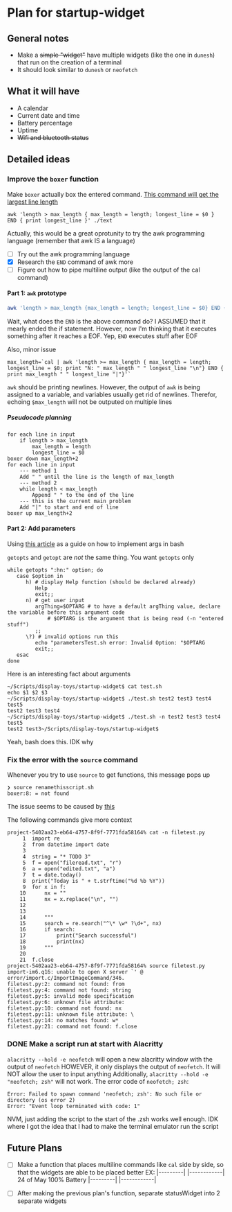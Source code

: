 # Plan for startup-widget

## General notes
- Make a ~~simple "widget"~~ have multiple widgets (like the one in `dunesh`) that run on the creation of a terminal
- It should look similar to `dunesh` or `neofetch`
## What it will have
- A calendar
- Current date and time
- Battery percentage
- Uptime
- ~~Wifi and bluetooth status~~
## Detailed ideas
### Improve the `boxer` function

Make `boxer` actually box the entered command.
[This command will get the largest line length](https://unix.stackexchange.com/a/24510)
```
awk 'length > max_length { max_length = length; longest_line = $0 } END { print longest_line }' ./text
```
Actually, this would be a great oprotunity to try the awk programming language (remember that awk IS a language)



- [ ] Try out the awk programming language
- [x] Research the `END` command of awk more
- [ ] Figure out how to pipe multiline output (like the output of the cal command)

#### Part 1: `awk` prototype

```bash
awk 'length > max_length {max_length = length; longest_line = $0} END { print longest_line " " max_length }' <<< $(cat)
```
Wait, what does the `END` is the above command do? I ASSUMED that it mearly ended the if statement. However, now I'm thinking that it executes something after it reaches a EOF.
Yep, `END` executes stuff after EOF

Also, minor issue
```
max_length=`cal | awk 'length >= max_length { max_length = length; longest_line = $0; print "N: " max_length " " longest_line "\n"} END { print max_length " " longest_line "|"}'`
```
`awk` should be printing newlines. However, the output of `awk` is being assigned to a variable, and variables usually get rid of newlines. Therefor, echoing `$max_length` will not be outputed on multiple lines

##### Pseudocode planning

```
for each line in input
	if length > max_length
		max_length = length
		longest_line = $0
boxer down max_length+2
for each line in input
	--- method 1
	Add " " until the line is the length of max_length
	--- method 2
	while length < max_length
		Append " " to the end of the line
	--- this is the current main problem
	Add "|" to start and end of line
boxer up max_length+2
```

#### Part 2: Add parameters

Using [this article](https://www.redhat.com/sysadmin/arguments-options-bash-scripts) as a guide on how to implement args in bash

`getopts` and `getopt` are *not* the same thing. You want `getopts` only

```
while getopts ":hn:" option; do
   case $option in
      h) # display Help function (should be declared already)
	     Help
         exit;;
	  n) # get user input
	     argThing=$OPTARG # to have a default argThing value, declare the variable before this argument code
             # $OPTARG is the argument that is being read (-n "entered stuff")
		 ;;
	  \?) # invalid options run this
	     echo "parametersTest.sh error: Invalid Option: "$OPTARG
		 exit;;
   esac
done
```

Here is an interesting fact about arguments
```
~/Scripts/display-toys/startup-widget$ cat test.sh
echo $1 $2 $3
~/Scripts/display-toys/startup-widget$ ./test.sh test2 test3 test4 test5
test2 test3 test4
~/Scripts/display-toys/startup-widget$ ./test.sh -n test2 test3 test4 test5
test2 test3~/Scripts/display-toys/startup-widget$
```
Yeah, bash does this. IDK why

### Fix the error with the `source` command
Whenever you try to use `source` to get functions, this message pops up
```
❯ source renamethisscript.sh
boxer:8: = not found
```
The issue seems to be caused by [this](https://stackoverflow.com/q/12468889/18442885) 

The following commands give more context
```
project-5402aa23-eb64-4757-8f9f-7771fda58164% cat -n filetest.py
     1  import re
     2  from datetime import date
     3
     4  string = "* TODO 3"
     5  f = open("fileread.txt", "r")
     6  a = open("edited.txt", "a")
     7  t = date.today()
     8  print("Today is " + t.strftime("%d %b %Y"))
     9  for x in f:
    10      nx = ""
    11      nx = x.replace("\n", "")
    12    
    13
    14      """
    15      search = re.search("^\* \w* ?\d+", nx)
    16      if search:
    17          print("Search successful")
    18          print(nx)
    19      """
    20
    21  f.close
project-5402aa23-eb64-4757-8f9f-7771fda58164% source filetest.py 
import-im6.q16: unable to open X server `' @ error/import.c/ImportImageCommand/346.
filetest.py:2: command not found: from
filetest.py:4: command not found: string
filetest.py:5: invalid mode specification
filetest.py:6: unknown file attribute:  
filetest.py:10: command not found: nx
filetest.py:11: unknown file attribute: \
filetest.py:14: no matches found: w*
filetest.py:21: command not found: f.close
```

### DONE Make a script run at start with Alacritty
`alacritty --hold -e neofetch` will open a new alacritty window with the output of `neofetch`
HOWEVER, it only displays the output of `neofetch`. It will NOT allow the user to input anything
Additionally, `alacritty --hold -e "neofetch; zsh"` will not work.
The error code of `neofetch; zsh`:
```
Error: Failed to spawn command 'neofetch; zsh': No such file or directory (os error 2)
Error: "Event loop terminated with code: 1"
```
NVM, just adding the script to the start of the .zsh works well enough. IDK where I got the idea that I had to make the terminal emulator run the script

## Future Plans
- [ ] Make a function that places multiline commands like `cal` side by side, so that the widgets are able to be placed better
EX:
|---------| |------------|
 24 of May   100% Battery
|---------| |------------|

- [ ] After making the previous plan's function, separate statusWidget into 2 separate widgets
